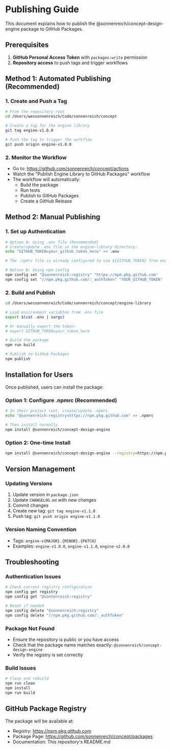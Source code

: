 # Publishing Guide

This document explains how to publish the @sonnenreich/concept-design-engine package to GitHub Packages.

## Prerequisites

1. **GitHub Personal Access Token** with `packages:write` permission
2. **Repository access** to push tags and trigger workflows

## Method 1: Automated Publishing (Recommended)

### 1. Create and Push a Tag

```bash
# From the repository root
cd /Users/wessonnenreich/Code/sonnenreich/concept

# Create a tag for the engine library
git tag engine-v1.0.0

# Push the tag to trigger the workflow
git push origin engine-v1.0.0
```

### 2. Monitor the Workflow

- Go to: https://github.com/sonnenreich/concept/actions
- Watch the "Publish Engine Library to GitHub Packages" workflow
- The workflow will automatically:
  - Build the package
  - Run tests
  - Publish to GitHub Packages
  - Create a GitHub Release

## Method 2: Manual Publishing

### 1. Set up Authentication

```bash
# Option A: Using .env file (Recommended)
# Create/update .env file in the engine-library directory:
echo "GITHUB_TOKEN=your_github_token_here" >> .env

# The .npmrc file is already configured to use ${GITHUB_TOKEN} from environment

# Option B: Using npm config
npm config set "@sonnenreich:registry" "https://npm.pkg.github.com"
npm config set "//npm.pkg.github.com/:_authToken" "YOUR_GITHUB_TOKEN"
```

### 2. Build and Publish

```bash
cd /Users/wessonnenreich/Code/sonnenreich/concept/engine-library

# Load environment variables from .env file
export $(cat .env | xargs)

# Or manually export the token:
# export GITHUB_TOKEN=your_token_here

# Build the package
npm run build

# Publish to GitHub Packages
npm publish
```

## Installation for Users

Once published, users can install the package:

### Option 1: Configure .npmrc (Recommended)

```bash
# In their project root, create/update .npmrc
echo "@sonnenreich:registry=https://npm.pkg.github.com" >> .npmrc

# Then install normally
npm install @sonnenreich/concept-design-engine
```

### Option 2: One-time Install

```bash
npm install @sonnenreich/concept-design-engine --registry=https://npm.pkg.github.com
```

## Version Management

### Updating Versions

1. Update version in `package.json`
2. Update `CHANGELOG.md` with new changes
3. Commit changes
4. Create new tag: `git tag engine-v1.1.0`
5. Push tag: `git push origin engine-v1.1.0`

### Version Naming Convention

- Tags: `engine-v{MAJOR}.{MINOR}.{PATCH}`
- Examples: `engine-v1.0.0`, `engine-v1.1.0`, `engine-v2.0.0`

## Troubleshooting

### Authentication Issues

```bash
# Check current registry configuration
npm config get registry
npm config get "@sonnenreich:registry"

# Reset if needed
npm config delete "@sonnenreich:registry"
npm config delete "//npm.pkg.github.com/:_authToken"
```

### Package Not Found

- Ensure the repository is public or you have access
- Check that the package name matches exactly: `@sonnenreich/concept-design-engine`
- Verify the registry is set correctly

### Build Issues

```bash
# Clean and rebuild
npm run clean
npm install
npm run build
```

## GitHub Package Registry

The package will be available at:
- Registry: https://npm.pkg.github.com
- Package Page: https://github.com/sonnenreich/concept/packages
- Documentation: This repository's README.md
